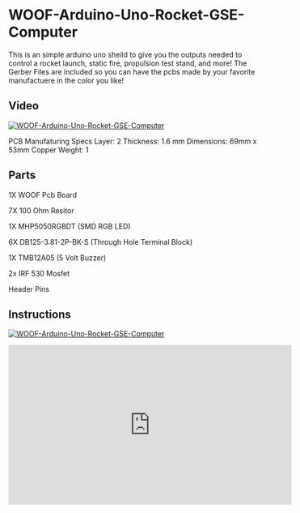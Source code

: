 # WOOF-Arduino-Uno-Rocket-GSE-Computer
This is an simple arduino uno sheild to give you the outputs needed to control a rocket launch, static fire, propulsion test stand, and more! 
The Gerber Files are included so you can have the pcbs made by your favorite manufactuere in the color you like! 

## Video
[![WOOF-Arduino-Uno-Rocket-GSE-Computer](https://img.youtube.com/vi/qhmFurbW0P4/0.jpg)](https://www.youtube.com/watch?v=qhmFurbW0P4)

PCB Manufaturing Specs
Layer: 2
Thickness: 1.6 mm 
Dimensions: 69mm x 53mm
Copper Weight: 1

## Parts

1X WOOF Pcb Board

7X 100 Ohm Resitor 

1X MHP5050RGBDT  (SMD RGB LED)

6X DB125-3.81-2P-BK-S  (Through Hole Terminal Block)

1X TMB12A05 (5 Volt Buzzer)

2x IRF 530 Mosfet

Header Pins


## Instructions

[![WOOF-Arduino-Uno-Rocket-GSE-Computer](https://img.youtube.com/vi/z30E2lIfa5Q/0.jpg)](https://www.youtube.com/watch?v=z30E2lIfa5Q)

<iframe width="560" height="315" src="https://www.youtube.com/embed/z30E2lIfa5Q" title="YouTube video player" frameborder="0" allow="accelerometer; autoplay; clipboard-write; encrypted-media; gyroscope; picture-in-picture" allowfullscreen></iframe>
